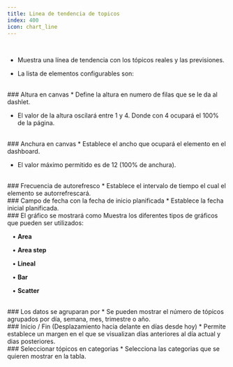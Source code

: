 ```yaml
---
title: Linea de tendencia de topicos
index: 400
icon: chart_line
---
```


    
<br />

* Muestra una línea de tendencia con los tópicos reales y las previsiones.

* La lista de elementos configurables son:

<br />
### Altura en canvas
* Define la altura en numero de filas que se le da al dashlet.

* El valor de la altura oscilará entre 1 y 4. Donde con 4 ocupará el 100% de la página.

<br />
### Anchura en canvas
* Establece el ancho que ocupará el elemento en el dashboard.

* El valor máximo permitido es de 12 (100% de anchura).

<br/>
### Frecuencia de autorefresco
* Establece el intervalo de tiempo el cual el elemento se autorrefrescará.


<br />
### Campo de fecha con la fecha de inicio planificada
* Establece la fecha inicial planificada.

<br />
### El gráfico se mostrará como
Muestra los diferentes tipos de gráficos que pueden ser utilizados: <br />

&nbsp; &nbsp;• **Area** <br />

&nbsp; &nbsp;• **Area step** <br />

&nbsp; &nbsp;• **Lineal** <br />

&nbsp; &nbsp;• **Bar** <br />

&nbsp; &nbsp;• **Scatter**

<br />
### Los datos se agruparan por
* Se pueden mostrar el número de tópicos agrupados por día, semana, mes, trimestre o año.

<br />
### Inicio / Fin (Desplazamiento hacia delante en días desde hoy)
* Permite establece un margen en el que se visualizan días anteriores al día actual y dias posteriores.

<br />
### Seleccionar tópicos en categorias
* Selecciona las categorias que se quieren mostrar en la tabla.